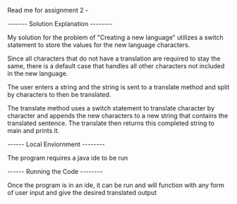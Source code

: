Read me for assignment 2 -

------- Solution Explanation --------

My solution for the problem of "Creating a new language" utilizes a switch
statement to store the values for the new language characters. 

Since all characters that do not have a translation are required to stay the 
same, there is a default case that handles all other characters not included
in the new language.

The user enters a string and the string is sent to a translate method and
split by characters to then be translated.

The translate method uses a switch statement to translate character by 
character and appends the new characters to a new string that contains
the translated sentence. The translate then returns this completed string to 
main and prints it.

------ Local Enviornment --------

The program requires a java ide to be run

------ Running the Code --------

Once the program is in an ide, it can be run and will function with any 
form of user input and give the desired translated output




